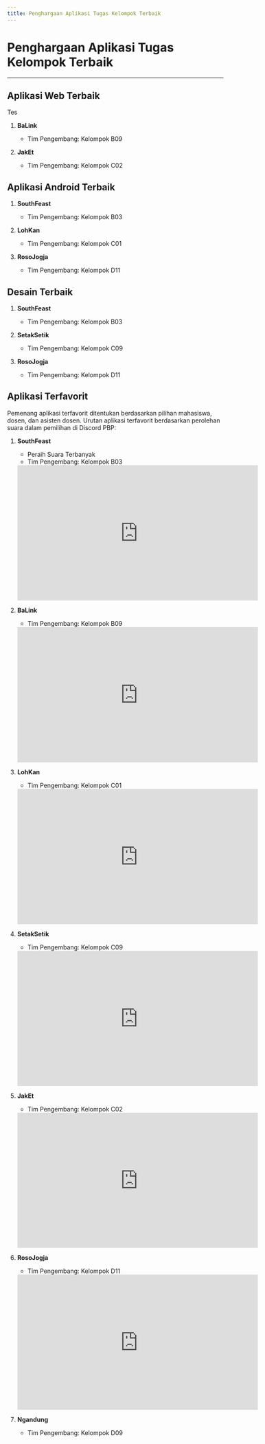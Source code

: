 ```yaml
---
title: Penghargaan Aplikasi Tugas Kelompok Terbaik
---
```


# Penghargaan Aplikasi Tugas Kelompok Terbaik

---

## Aplikasi Web Terbaik

Tes

1. **BaLink**
    - Tim Pengembang: Kelompok B09
    
2. **JakEt**
    - Tim Pengembang: Kelompok C02

## Aplikasi Android Terbaik

1. **SouthFeast**
    - Tim Pengembang: Kelompok B03

2. **LohKan**
    - Tim Pengembang: Kelompok C01

3. **RosoJogja**
    - Tim Pengembang: Kelompok D11

## Desain Terbaik

1. **SouthFeast**
    - Tim Pengembang: Kelompok B03

2. **SetakSetik**
    - Tim Pengembang: Kelompok C09

3. **RosoJogja**
    - Tim Pengembang: Kelompok D11

## Aplikasi Terfavorit

Pemenang aplikasi terfavorit ditentukan berdasarkan pilihan mahasiswa, dosen, dan asisten dosen. Urutan aplikasi terfavorit berdasarkan perolehan suara dalam pemilihan di Discord PBP:

1. **SouthFeast**
    - Peraih Suara Terbanyak
    - Tim Pengembang: Kelompok B03

    <iframe width="560" height="315" src="https://www.youtube.com/embed/mEWjZ0s7x7o?si=-D3DxU8HqI87uuFL" title="YouTube video player" frameborder="0" allow="accelerometer; autoplay; clipboard-write; encrypted-media; gyroscope; picture-in-picture; web-share" referrerpolicy="strict-origin-when-cross-origin" allowfullscreen></iframe>

2. **BaLink**
    - Tim Pengembang: Kelompok B09

    <iframe width="560" height="315" src="https://www.youtube.com/embed/6PU9yjGotcA?si=2fgqfq_2bX1FpCdi" title="YouTube video player" frameborder="0" allow="accelerometer; autoplay; clipboard-write; encrypted-media; gyroscope; picture-in-picture; web-share" referrerpolicy="strict-origin-when-cross-origin" allowfullscreen></iframe>

3. **LohKan**
    - Tim Pengembang: Kelompok C01

    <iframe width="560" height="315" src="https://www.youtube.com/embed/0Ldxbkv70M4?si=QeOYUkylAPE4JsX8" title="YouTube video player" frameborder="0" allow="accelerometer; autoplay; clipboard-write; encrypted-media; gyroscope; picture-in-picture; web-share" referrerpolicy="strict-origin-when-cross-origin" allowfullscreen></iframe>

4. **SetakSetik**
    - Tim Pengembang: Kelompok C09

    <iframe width="560" height="315" src="https://www.youtube.com/embed/KW6MbHLqILY?si=TABzO7nA08SCTQZl" title="YouTube video player" frameborder="0" allow="accelerometer; autoplay; clipboard-write; encrypted-media; gyroscope; picture-in-picture; web-share" referrerpolicy="strict-origin-when-cross-origin" allowfullscreen></iframe>

5. **JakEt**
    - Tim Pengembang: Kelompok C02

    <iframe width="560" height="315" src="https://www.youtube.com/embed/9mZ9oaxMIR4?si=nalISTfZT6xZiG1e" title="YouTube video player" frameborder="0" allow="accelerometer; autoplay; clipboard-write; encrypted-media; gyroscope; picture-in-picture; web-share" referrerpolicy="strict-origin-when-cross-origin" allowfullscreen></iframe>

6. **RosoJogja**
    - Tim Pengembang: Kelompok D11

    <iframe width="560" height="315" src="https://www.youtube.com/embed/gvJ41rK6REs?si=wQeKVTaUn7CHXOOP" title="YouTube video player" frameborder="0" allow="accelerometer; autoplay; clipboard-write; encrypted-media; gyroscope; picture-in-picture; web-share" referrerpolicy="strict-origin-when-cross-origin" allowfullscreen></iframe>

7. **Ngandung**
    - Tim Pengembang: Kelompok D09
